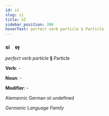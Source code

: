 ```yaml
---
id: si
slug: si
title: Sİ
sidebar_position: 398
hoverText: perfect verb particle § Particle
---
```


### si&emsp;<span kind="abugida">ɐɟ</span>

*perfect verb particle* **§** Particle

**Verb**: -

**Noun**: -

**Modifier**: -

Alemannic German sii undefined

*Germanic Language Family*